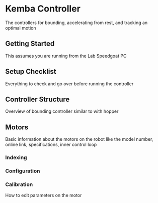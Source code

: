 # Kemba Controller
The controllers for bounding, accelerating from rest, and tracking an optimal motion

## Getting Started
This assumes you are running from the Lab Speedgoat PC

## Setup Checklist
Everything to check and go over before running the controller

## Controller Structure
Overview of bounding controller similar to with hopper

## Motors
Basic information about the motors on the robot like the model number, online link, specifications, inner control loop
### Indexing
### Configuration
### Calibration
How to edit parameters on the motor
